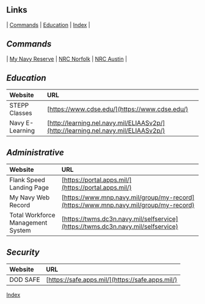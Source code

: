 ## Links

<link rel="stylesheet" href="dark-theme.css">

| [Commands](./commands.md) | [Education](./education.md) | [Index](./index.md) |



## _Commands_

| [My Navy Reserve](https://www.mynrh.navy.mil/) | [NRC Norfolk](https://private.navyreserve.navy.mil/RCC/NRMA_NFK/NORFOLK/) | [NRC Austin](https://private.navyreserve.navy.mil/RCC/NRSE_FW/AUSTIN/Pages/NRH_Default.aspx) |

## _Education_

| Website                | URL                                                                          |
|:-----------------------|:-----------------------------------------------------------------------------|
|STEPP Classes           |[https://www.cdse.edu/](https://www.cdse.edu/)                                | 
|Navy E-Learning         |[http://learning.nel.navy.mil/ELIAASv2p/](http://learning.nel.navy.mil/ELIAASv2p/)|

## _Administrative_

| Website                | URL                                                                                       |
|:-----------------------|:------------------------------------------------------------------------------------------|
|Flank Speed Landing Page|[https://portal.apps.mil/](https://portal.apps.mil/)                                       |
|My Navy Web Record      |[https://www.mnp.navy.mil/group/my-record](https://www.mnp.navy.mil/group/my-record)       |
|Total Workforce Management System | [https://twms.dc3n.navy.mil/selfservice](https://twms.dc3n.navy.mil/selfservice)|

## _Security_

| Website                | URL                                                                                       |
|:-----------------------|:------------------------------------------------------------------------------------------|
| DOD SAFE               |[https://safe.apps.mil/](https://safe.apps.mil/)                                           |


[Index](./index.md)
